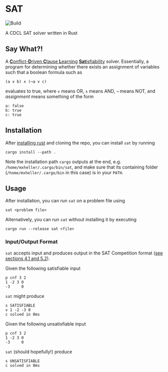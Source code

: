 # SAT
![Build](https://github.com/mxheller/sat/workflows/Rust/badge.svg)

A CDCL SAT solver written in Rust

## Say What?!

A [**C**onflict-**D**riven **C**lause **L**earning](https://en.wikipedia.org/wiki/Conflict-driven_clause_learning) [**Sat**isfiability](https://en.wikipedia.org/wiki/Boolean_satisfiability_problem) solver.
Essentially, a program for determining whether there exists an assignment of variables such that a boolean formula such as
```
(a ∨ b) ∧ (¬a ∨ c)
```
evaluates to true, where `∨` means OR, `∧` means AND, `¬` means NOT, and *assignment* means something of the form
```
a: false
b: true
c: true
```

## Installation

After [installing rust](https://www.rust-lang.org/tools/install) and cloning the repo, you can install `sat` by running

```
cargo install --path .
```

Note the installation path `cargo` outputs at the end, e.g. `/home/mxheller/.cargo/bin/sat`, and make sure that its containing folder (`/home/mxheller/.cargo/bin` in this case) is in your `PATH`.

## Usage

After installation, you can run `sat` on a problem file using
```
sat <problem file>
```

Alternatively, you can run `sat` without installing it by executing
```
cargo run --release sat <file>
```

### Input/Output Format

`sat` accepts input and produces output in the SAT Competition format ([see sections 4.1 and 5.2](http://www.satcompetition.org/2011/rules.pdf)).

Given the following satisfiable input
```
p cnf 3 2
1 -2 3 0
-3     0
```
`sat` might produce
```
s SATISFIABLE
v 1 -2 -3 0
c solved in 0ms
```

Given the following unsatisfiable input
```
p cnf 3 2
1 -2 3 0
-3     0
```
`sat` (should hopefully!) produce
```
s UNSATISFIABLE
c solved in 0ms
```
